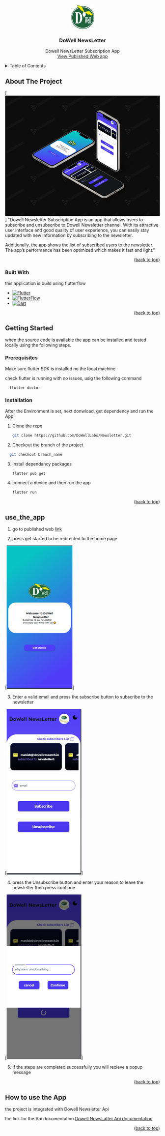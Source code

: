 <a name="readme-top"></a>

<!-- PROJECT SHIELDS -->
<!--
*** I'm using markdown "reference style" links for readability.
*** Reference links are enclosed in brackets [ ] instead of parentheses ( ).
*** See the bottom of this document for the declaration of the reference variables
*** for contributors-url, forks-url, etc.
-->



<!-- PROJECT LOGO -->
<br />
<div align="center">
    <img src="asset/images/logo.png" alt="Logo" width="80" height="80">

  <h3 align="center">DoWell NewsLetter</h3>

  <p align="center">
    Dowell NewsLetter Subscription App
    <br />
    <a href="https://dowell-newsletter-test.flutterflow.app/">View Published Web app</a>
  </p>
</div>



<!-- TABLE OF CONTENTS -->
<details>
  <summary>Table of Contents</summary>
  <ol>
    <li>
      <a href="#about-the-project">About The Project</a>
      <ul>
        <li><a href="#built-with">Built With</a></li>
      </ul>
    </li>
    <li>
      <a href="#getting-started">Getting Started</a>
      <ul>
        <li><a href="#prerequisites">Prerequisites</a></li>
        <li><a href="#installation">Installation</a></li>
      </ul>
    </li>
    <li><a href="#How to use the App">How to use the app</a></li>
    <li><a href="#project">Go to the Project</a></li>
    <li><a href="#api_doc">Api Documetation</a></li>
    <li><a href="#acknowledgments">Acknowledgments</a></li>
  </ol>
</details>



<!-- ABOUT THE PROJECT -->
## About The Project

[![Product Name Screen Shot][product-screenshot]]
"Dowell Newsletter Subscription App is an app that allows users to subscribe and unsubscribe to Dowell Newsletter channel. With its attractive user interface and good quality of user experience, you can easily stay updated with new information by subscribing to the newsletter.

Additionally, the app shows the list of subscribed users to the newsletter. The app’s performance has been optimized which makes it fast and light."

<p align="right">(<a href="#readme-top">back to top</a>)</p>



### Built With

this application is build using flutterflow

* [![Flutter][Flutter]][Flutter-url]
* [![FlutterFlow][FlutterFlow]][FlutterFlow-url]
* [![Dart][Dart]][Dart-url]

<p align="right">(<a href="#readme-top">back to top</a>)</p>



<!-- GETTING STARTED -->
## Getting Started

when the source code is available the app can be installed and tested locally using the following steps.

### Prerequisites

Make sure flutter SDK is installed no the local machine

check flutter is running with no issues, usig the following command
```sh
  flutter doctor
```

### Installation

After the Environment is set, next donwload, get dependency and run the App

1. Clone the repo
   ```sh
   git clone https://github.com/DoWellLabs/Newsletter.git
   ```
2. Checkout the branch of the project
  ```sh
    git checkout branch_name
  ```
3. Install dependancy packages
   ```sh
   flutter pub get
   ```
4. connect a device and then run the app
   ```sh
   flutter run
   ```

<p align="right">(<a href="#readme-top">back to top</a>)</p>


## use_the_app

1. <p>go to published web <a href="https://dowell-newsletter.flutterflow.app/">link</a></p>
    
2. <p>press get started to be redirected to the home page</p>

  [![Product Name Screen Shot][welcome-screenshot]]

3. <p>Enter a valid email and press the subscribe button to subscribe to the newsletter</p>
  [![Product Name Screen Shot][home-screenshot]]

4. <p>press the Unsubscribe button and enter your reason to leave the newsletter then press continue</p>

  [![Product Name Screen Shot][question-screenshot]]

5. <p>If the steps are completed successfully you will recieve a popup message</p>

<p align="right">(<a href="#readme-top">back to top</a>)</p>


<!-- CONTACT -->
## How to use the App

the project is integrated with Dowell Newsletter Api

<p>the link for the Api documentation <a href="https://github.com/DoWellLabs/100085-DoWell-Subscribe-NewsLetter-/">Dowell NewsLatter Api documentation</a></p>

<p align="right">(<a href="#readme-top">back to top</a>)</p>



<!-- MARKDOWN LINKS & IMAGES -->
[product-screenshot]: asset/images/project_screenshot.jpg
[welcome-screenshot]: asset/images/welcome_screenshot.PNG
[home-screenshot]: asset/images/home_screenshot.PNG
[question-screenshot]: asset/images/question_screenshot.PNG
[Flutter]: https://img.shields.io/badge/Flutter-blue?style=for-the-badge&logo=flutter&logoColor=white
[Flutter-url]: https://flutter.dev/
[FlutterFlow]: https://img.shields.io/badge/FlutterFlow-black?style=for-the-badge&logo=Flutterflo&logoColor=4839e3
[FlutterFlow-url]:https://flutterflow.io/
[Dart]: https://img.shields.io/badge/dart-black?style=for-the-badge&logo=dart&logoColor=blue
[Dart-url]: https://dart.dev/
